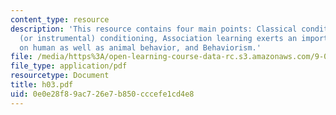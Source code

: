 ```yaml
---
content_type: resource
description: 'This resource contains four main points: Classical conditioning, Operant
  (or instrumental) conditioning, Association learning exerts an important influence
  on human as well as animal behavior, and Behaviorism.'
file: /media/https%3A/open-learning-course-data-rc.s3.amazonaws.com/9-00-introduction-to-psychology-fall-2004/0e0e28f89ac726e7b850cccefe1cd4e8_h03.pdf
file_type: application/pdf
resourcetype: Document
title: h03.pdf
uid: 0e0e28f8-9ac7-26e7-b850-cccefe1cd4e8
---
```


